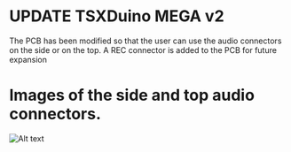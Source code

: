 # UPDATE TSXDuino MEGA v2

The PCB has been modified so that the user can use the audio connectors on the side or on the top. A REC connector is added to the PCB for future expansion

# Images of the side and top audio connectors.

![Alt text](https://raw.githubusercontent.com/capsule5000/TSXDuino-MEGA/TSXduino-MEGA_v2/master/Images/TSXduino_mega_v2_1.png?raw=true "Title")
